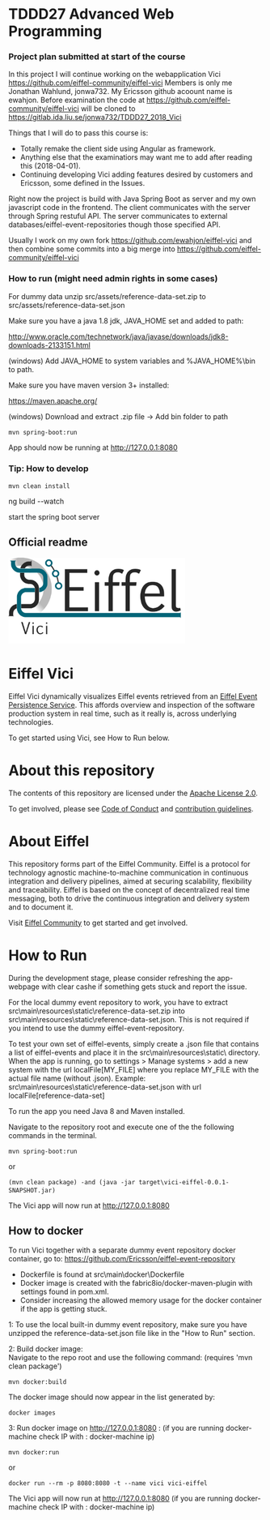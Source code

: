 # TDDD27 Advanced Web Programming

### Project plan submitted at start of the course
In this project I will continue working on the webapplication Vici https://github.com/eiffel-community/eiffel-vici
Members is only me Jonathan Wahlund, jonwa732. My Ericsson github acoount name is ewahjon.
Before examination the code at https://github.com/eiffel-community/eiffel-vici will be cloned to https://gitlab.ida.liu.se/jonwa732/TDDD27_2018_Vici

Things that I will do to pass this course is:
- Totally remake the client side using Angular as framework.
- Anything else that the examinatiors may want me to add after reading this (2018-04-01).
- Continuing developing Vici adding features desired by customers and Ericsson, some defined in the Issues.

Right now the project is build with Java Spring Boot as server and my own javascript code in the frontend. The client communicates with the server through Spring restuful API. The server communicates to external databases/eiffel-event-repositories though those specified API.

Usually I work on my own fork https://github.com/ewahjon/eiffel-vici and then combine some commits into a big merge into https://github.com/eiffel-community/eiffel-vici

### How to run (might need admin rights in some cases)

For dummy data unzip src/assets/reference-data-set.zip to src/assets/reference-data-set.json

Make sure you have a java 1.8 jdk, JAVA_HOME set and added to path:

http://www.oracle.com/technetwork/java/javase/downloads/jdk8-downloads-2133151.html

(windows) Add JAVA_HOME to system variables and %JAVA_HOME%\bin to path.

Make sure you have maven version 3+ installed:

https://maven.apache.org/

(windows) Download and extract .zip file -> Add bin folder to path

~~~~
mvn spring-boot:run
~~~~

App should now be running at http://127.0.0.1:8080

### Tip: How to develop

~~~~
mvn clean install
~~~~

ng build --watch

start the spring boot server

Official readme
------

<!---
   Copyright 2017-2018 Ericsson AB.
   For a full list of individual contributors, please see the commit history.

   Licensed under the Apache License, Version 2.0 (the "License");
   you may not use this file except in compliance with the License.
   You may obtain a copy of the License at

       http://www.apache.org/licenses/LICENSE-2.0

   Unless required by applicable law or agreed to in writing, software
   distributed under the License is distributed on an "AS IS" BASIS,
   WITHOUT WARRANTIES OR CONDITIONS OF ANY KIND, either express or implied.
   See the License for the specific language governing permissions and
   limitations under the License.
--->

<img src="./images/logo.png" alt="Eiffel Vici" width="350"/>

# Eiffel Vici
Eiffel Vici dynamically visualizes Eiffel events retrieved from an [Eiffel Event Persistence Service](https://eiffel-community.github.io/eiffel-sepia/event-persistence.html). This affords overview and inspection of the software production system in real time, such as it really is, across underlying technologies.

To get started using Vici, see How to Run below.

# About this repository
The contents of this repository are licensed under the [Apache License 2.0](./LICENSE).

To get involved, please see [Code of Conduct](./CODE_OF_CONDUCT.md) and [contribution guidelines](./CONTRIBUTING.md).

# About Eiffel
This repository forms part of the Eiffel Community. Eiffel is a protocol for technology agnostic machine-to-machine communication in continuous integration and delivery pipelines, aimed at securing scalability, flexibility and traceability. Eiffel is based on the concept of decentralized real time messaging, both to drive the continuous integration and delivery system and to document it.

Visit [Eiffel Community](https://eiffel-community.github.io) to get started and get involved.

# How to Run
During the development stage, please consider refreshing the app-webpage with clear cashe if something gets stuck and report the issue.

For the local dummy event repository to work, you have to extract src\main\resources\static\reference-data-set.zip into src\main\resources\static\reference-data-set.json.
This is not required if you intend to use the dummy eiffel-event-repository.

To test your own set of eiffel-events, simply create a .json file that contains a list of eiffel-events and place it in the src\main\resources\static\ directory. When the app is running, go to settings > Manage systems > add a new system with the url localFile[MY_FILE] where you replace MY_FILE with the actual file name (without .json). Example: src\main\resources\static\reference-data-set.json with url localFile[reference-data-set]

To run the app you need Java 8 and Maven installed.

Navigate to the repository root and execute one of the the following commands in the terminal.

~~~~
mvn spring-boot:run
~~~~

or

~~~~
(mvn clean package) -and (java -jar target\vici-eiffel-0.0.1-SNAPSHOT.jar)
~~~~

The Vici app will now run at http://127.0.0.1:8080

## How to docker
To run Vici together with a separate dummy event repository docker container, go to: https://github.com/Ericsson/eiffel-event-repository

- Dockerfile is found at src\main\docker\Dockerfile
- Docker image is created with the fabric8io/docker-maven-plugin with settings found in pom.xml.
- Consider increasing the allowed memory usage for the docker container if the app is getting stuck.

1: To use the local built-in dummy event repository, make sure you have unzipped the reference-data-set.json file like in the "How to Run" section.

2: Build docker image:\
Navigate to the repo root and use the following command: (requires 'mvn clean package')
~~~~
mvn docker:build
~~~~
The docker image should now appear in the list generated by:
~~~~
docker images
~~~~

3: Run docker image on http://127.0.0.1:8080 :  (if you are running docker-machine check IP with : docker-machine ip)
~~~~
mvn docker:run
~~~~
or
~~~~
docker run --rm -p 8080:8080 -t --name vici vici-eiffel
~~~~

The Vici app will now run at http://127.0.0.1:8080 (if you are running docker-machine check IP with : docker-machine ip)
